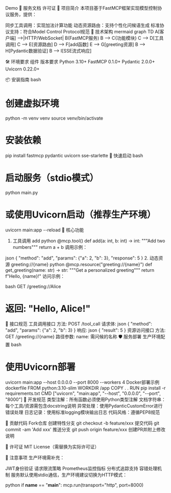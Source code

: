 Demo 🚀 服务文档
许可证
🌟 项目简介
本项目基于FastMCP框架实现模型控制协议服务，提供：

同步工具调用：实现加法计算功能
动态资源路由：支持个性化问候语生成
标准协议支持：符合Model Control Protocol规范
🧠 技术架构
mermaid
graph TD
    A[客户端] -->|HTTP/WebSocket| B(FastMCP服务)
    B --> C{功能模块}
    C --> D[工具调用]
    C --> E[资源路由]
    D --> F[add函数]
    E --> G[greeting资源]
    B --> H[Pydantic数据验证]
    B --> I[SSE流式响应]

🛠️ 环境要求
组件	版本要求
Python	3.10+
FastMCP	0.1.0+
Pydantic	2.0.0+
Uvicorn	0.22.0+

📦 安装指南
bash
# 创建虚拟环境
python -m venv venv
source venv/bin/activate

# 安装依赖
pip install fastmcp pydantic uvicorn sse-starlette
🚀 快速启动
bash
# 启动服务（stdio模式）
python main.py

# 或使用Uvicorn启动（推荐生产环境）
uvicorn main:app --reload
🧩 核心功能
1. 工具调用 add
python
@mcp.tool()
def add(a: int, b: int) -> int:
    """Add two numbers"""
    return a + b
调用示例：

json
{
  "method": "add",
  "params": {"a": 2, "b": 3},
  "response": 5
}
2. 动态资源 greeting://{name}
python
@mcp.resource("greeting://{name}")
def get_greeting(name: str) -> str:
    """Get a personalized greeting"""
    return f"Hello, {name}!"
访问示例：

bash
GET /greeting://Alice
# 返回: "Hello, Alice!"
📡 接口规范
工具调用接口
方法: POST /tool_call
请求体:
json
{
  "method": "add",
  "params": {"a": 2, "b": 3}
}
响应:
json
{
  "result": 5
}
资源访问接口
方法: GET /greeting://{name}
路径参数:
name: 需问候的名称
🛡️ 服务部署
生产环境配置
bash
# 使用Uvicorn部署
uvicorn main:app --host 0.0.0.0 --port 8000 --workers 4
Docker部署示例
dockerfile
FROM python:3.10-slim
WORKDIR /app
COPY . .
RUN pip install -r requirements.txt
CMD ["uvicorn", "main:app", "--host", "0.0.0.0", "--port", "8000"]
📐 开发规范
类型注解：所有函数必须使用Python类型注解
文档字符串：每个工具/资源需包含docstring说明
异常处理：使用PydanticCustomError进行错误处理
日志记录：使用标准logging模块输出日志
代码风格：遵循PEP8规范

🤝 贡献代码
Fork仓库
创建特性分支 git checkout -b feature/xxx
提交代码 git commit -am 'Add xxx'
推送分支 git push origin feature/xxx
创建PR并附上修改说明

📄 许可证
MIT License（需替换为实际许可证）

📌 注意事项
生产环境需补充：

 JWT身份验证
 请求限流策略
 Prometheus监控指标
 分布式追踪支持
 容错处理机制
服务默认使用stdio通信，生产环境建议切换为HTTP模式：

python
if __name__ == "__main__":
    mcp.run(transport="http", port=8000)